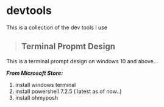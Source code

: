 # devtools
This is  a collection of the dev tools I use 
> ## Terminal Propmt Design
This is a terminal prompt design on windows 10 and above...

***From Microsoft Store:***
1. install windows terminal 
2. install powershell 7.2.5 ( latest as of now..)
3. install ohmyposh 